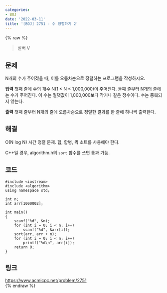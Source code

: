 ```yaml
---
categories:
- BOJ
date: '2022-03-11'
title: '[BOJ] 2751 - 수 정렬하기 2'
---
```


{% raw %}
> 실버 V<br>

## 문제
N개의 수가 주어졌을 때, 이를 오름차순으로 정렬하는 프로그램을 작성하시오.

**입력**
첫째 줄에 수의 개수 N(1 ≤ N ≤ 1,000,000)이 주어진다. 둘째 줄부터 N개의 줄에는 수가 주어진다. 이 수는 절댓값이 1,000,000보다 작거나 같은 정수이다. 수는 중복되지 않는다.

**출력**
첫째 줄부터 N개의 줄에 오름차순으로 정렬한 결과를 한 줄에 하나씩 출력한다.

##  해결
O(N log N) 시간 정렬 문제. 힙, 합병, 퀵 소트를 사용해야 한다.

C++일 경우, algorithm.h의 `sort` 함수를 쓰면 통과 가능.

## 코드
```
#include <iostream>
#include <algorithm>
using namespace std;

int n;
int arr[1000002];

int main()
{
	scanf("%d", &n);
	for (int i = 0; i < n; i++)
		scanf("%d", &arr[i]);
	sort(arr, arr + n);
	for (int i = 0; i < n; i++)
		printf("%d\n", arr[i]);
	return 0;
}
```

## 링크
https://www.acmicpc.net/problem/2751<br>
{% endraw %}